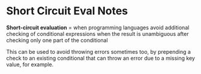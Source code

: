 # Short Circuit Eval Notes

**Short-circuit evaluation** = when programming languages avoid additional
checking of conditional expressions when the result is unambiguous after
checking only one part of the conditional

This can be used to avoid throwing errors sometimes too, by prepending a
check to an existing conditional that can throw an error due to a missing
key value, for example.
